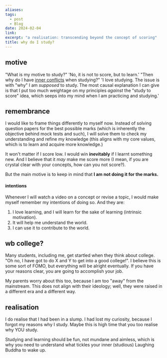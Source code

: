 ```yaml
---
aliases: 
tags:
  - post
  - Blog
date: 2024-02-04
link: 
excerpt: "a realisation: transcending beyond the concept of scoring"
title: why do I study?
---
```

## motive
"What is my motive to study?"
'No, it is not to score, but to learn.'
"Then why do I have [inner conflicts](https://moisentinel.github.io/blog/p/an-intellectual-dillemma/) when studying?"
'I love studying. The issue is with "why" I am *supposed* to study. The most causal explanation I can give is that I put too much weightage on my principles *against* the "study to score" idea, which seeps into my mind when I am practicing and studying.'
## remembrance
I would like to frame things differently to myself now. Instead of solving question papers for the best possible marks (which is inherently the objective behind mock tests and such), I will solve them to check my understanding and refine my knowledge (this aligns with my core values, which is to learn and acquire more knowledge.)

It won't matter if I score low. I would win **inevitably** if I learnt something new. And I believe that it *may* make me score more (I mean, if you are crystal clear with your concepts, how can you not score?). 

But the main motive is to keep in mind that **I am not doing it for the marks.**
#### intentions
Whenever I will watch a video on a concept or revise a topic, I would make myself remember my intentions of doing so. And they are:
1. I love learning, and I will learn for the sake of learning (intrinsic motivation).
2. It will help me understand the world.
3. I can use it to contribute to the world.
## wb college?
Many students, including me, get startled when they think about college. "Oh no, I have got to do X and Y to get into a good college!".
I believe this is some sort of FOMO, but everything will be alright eventually. If you have your reasons clear, you are going to accomplish your job.

My parents worry about this too, because I am too "away" from the mainstream. This does not align with their ideology; well, they were raised in a different era and a different way.
## realisation
I do realise that I had been in a slump. I had lost my curiosity, because I forgot my reasons why I study. Maybe this is high time that you too realise why YOU study.

Studying and learning should be fun, not mundane and aimless, which is why you need to understand what tickles your inner (studious) Laughing Buddha to wake up.